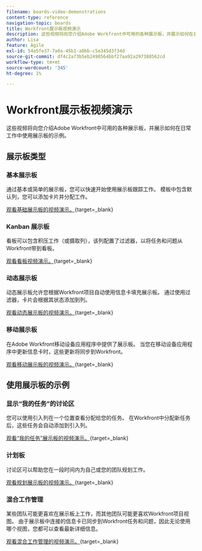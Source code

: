 ```yaml
---
filename: boards-video-demonstrations
content-type: reference
navigation-topic: boards
title: Workfront展示板视频演示
description: 这些视频将向您介绍Adobe Workfront中可用的各种展示板，并展示如何在日常工作中使用展示板的示例。
author: Lisa
feature: Agile
exl-id: 54a5fe37-7a0a-45b1-a0bb-c5e345d3f34d
source-git-commit: df4c2a73b5eb2498564bbf27aa92a297388562cd
workflow-type: tm+mt
source-wordcount: '345'
ht-degree: 1%

---
```


# Workfront展示板视频演示

<!--Audited: 12/2023-->

这些视频将向您介绍Adobe Workfront中可用的各种展示板，并展示如何在日常工作中使用展示板的示例。

## 展示板类型

### 基本展示板

通过基本或简单的展示板，您可以快速开始使用展示板跟踪工作。 模板中包含默认列，您可以添加卡片并分配工作。

[观看基础展示板的视频演示。](https://video.tv.adobe.com/v/3416382/){target=_blank}

### Kanban 展示板

看板可以包含积压工作（或摄取列），该列配置了过滤器，以将任务和问题从Workfront带到看板。

[观看看板视频演示。](https://video.tv.adobe.com/v/3416383/){target=_blank}

### 动态展示板

动态展示板允许您根据Workfront项目自动使用信息卡填充展示板。 通过使用过滤器，卡片会根据其状态添加到列。

[观看动态展示板的视频演示。](https://video.tv.adobe.com/v/3422404/){target=_blank}

### 移动展示板

在Adobe Workfront移动设备应用程序中提供了展示板。 当您在移动设备应用程序中更新信息卡时，这些更新将同步到Workfront。

[观看移动展示板的视频演示。](https://video.tv.adobe.com/v/3416379/){target=_blank}

## 使用展示板的示例

### 显示“我的任务”的讨论区

您可以使用引入列在一个位置查看分配给您的任务。 在Workfront中分配新任务后，这些任务会自动添加到引入列。

[观看“我的任务”展示板的视频演示。](https://video.tv.adobe.com/v/3416378/){target=_blank}

### 计划板

讨论区可以帮助您在一段时间内为自己或您的团队规划工作。

[观看规划展示板的视频演示。](https://video.tv.adobe.com/v/3416380/){target=_blank}

### 混合工作管理

某些团队可能更喜欢在展示板上工作，而其他团队可能更喜欢Workfront项目视图。 由于展示板中连接的信息卡已同步到Workfront任务和问题，因此无论使用哪个视图，您都可以查看最新详细信息。

[观看混合工作管理的视频演示。](https://video.tv.adobe.com/v/3416381/){target=_blank}
